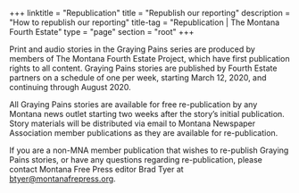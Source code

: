 +++
linktitle = "Republication"
title = "Republish our reporting"
description = "How to republish our reporting"
title-tag = "Republication | The Montana Fourth Estate"
type = "page"
section = "root"
+++

Print and audio stories in the Graying Pains series are produced by members of The Montana Fourth Estate Project, which have first publication rights to all content. Graying Pains stories are published by Fourth Estate partners on a schedule of one per week, starting March 12, 2020, and continuing through August 2020. 
 
All Graying Pains stories are available for free re-publication by any Montana news outlet starting two weeks after the story’s initial publication. Story materials will be distributed via email to Montana Newspaper Association member publications as they are available for re-publication. 
 
If you are a non-MNA member publication that wishes to re-publish Graying Pains stories, or have any questions regarding re-publication, please contact Montana Free Press editor Brad Tyer at [btyer@montanafrepress.org](mailto:btyer@montanafrepress.org).
